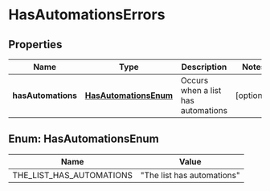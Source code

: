 

# HasAutomationsErrors

## Properties

Name | Type | Description | Notes
------------ | ------------- | ------------- | -------------
**hasAutomations** | [**HasAutomationsEnum**](#HasAutomationsEnum) | Occurs when a list has automations |  [optional]



## Enum: HasAutomationsEnum

Name | Value
---- | -----
THE_LIST_HAS_AUTOMATIONS | &quot;The list has automations&quot;



